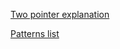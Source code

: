 [Two pointer explanation](https://leetcode.com/discuss/study-guide/1905453/master-in-two-pointer)

[Patterns list](https://hackernoon.com/top-leetcode-patterns-for-faang-coding-interviews)

